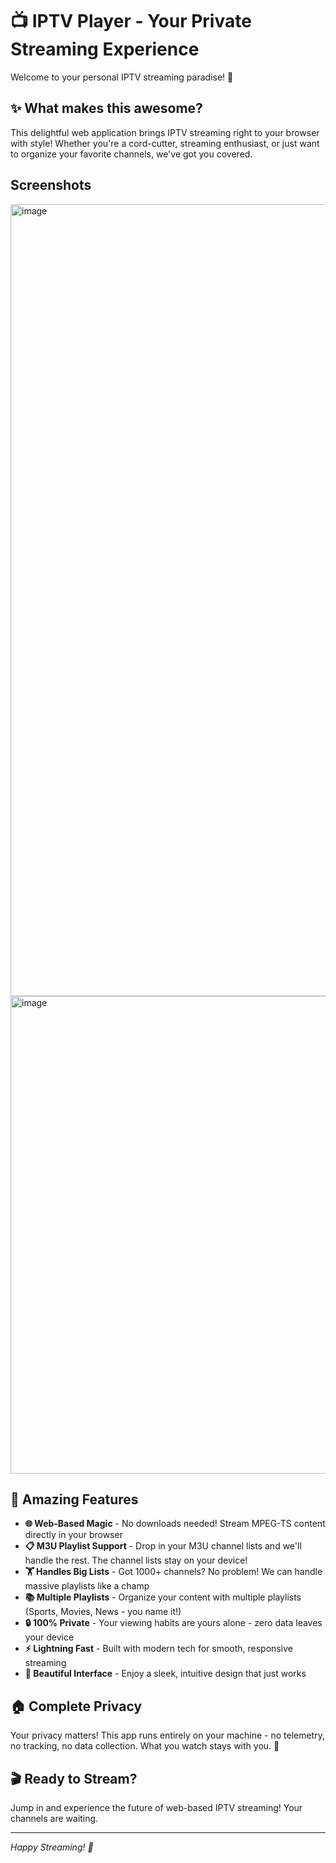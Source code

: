 # 📺 IPTV Player - Your Private Streaming Experience

Welcome to your personal IPTV streaming paradise! 🎉

## ✨ What makes this awesome?

This delightful web application brings IPTV streaming right to your browser with style! Whether you're a cord-cutter, streaming enthusiast, or just want to organize your favorite channels, we've got you covered.

## Screenshots
<img width="1638" height="1267" alt="image" src="https://github.com/user-attachments/assets/71eb41ab-469d-4b1f-8dab-4f6e1b1895d7" />

<img width="676" height="764" alt="image" src="https://github.com/user-attachments/assets/888990a4-6c2a-405d-973c-0c292204d4ef" />

## 🚀 Amazing Features

- **🌐 Web-Based Magic** - No downloads needed! Stream MPEG-TS content directly in your browser
- **📋 M3U Playlist Support** - Drop in your M3U channel lists and we'll handle the rest. The channel lists stay on your device!
- **🏋️ Handles Big Lists** - Got 1000+ channels? No problem! We can handle massive playlists like a champ
- **📚 Multiple Playlists** - Organize your content with multiple playlists (Sports, Movies, News - you name it!)
- **🔒 100% Private** - Your viewing habits are yours alone - zero data leaves your device
- **⚡ Lightning Fast** - Built with modern tech for smooth, responsive streaming
- **🎨 Beautiful Interface** - Enjoy a sleek, intuitive design that just works

## 🏠 Complete Privacy

Your privacy matters! This app runs entirely on your machine - no telemetry, no tracking, no data collection. What you watch stays with you. 🔐

## 🎬 Ready to Stream?

Jump in and experience the future of web-based IPTV streaming! Your channels are waiting.

---

*Happy Streaming! 🍿*
